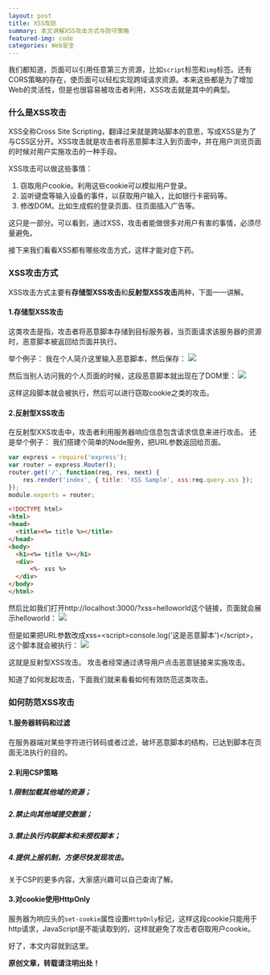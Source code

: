 ```yaml
---
layout: post
title: XSS攻防
summary: 本文讲解XSS攻击方式与防守策略
featured-img: code
categories: Web安全
---
```


我们都知道，页面可以引用任意第三方资源，比如`script`标签和`img`标签。还有CORS策略的存在，使页面可以轻松实现跨域请求资源。本来这些都是为了增加Web的灵活性，但是也很容易被攻击者利用，XSS攻击就是其中的典型。

### 什么是XSS攻击
XSS全称Cross Site Scripting，翻译过来就是跨站脚本的意思，写成XSS是为了与CSS区分开。XSS攻击就是攻击者将恶意脚本注入到页面中，并在用户浏览页面的时候对用户实施攻击的一种手段。

XSS攻击可以做这些事情：
1. 窃取用户cookie。利用这些cookie可以模拟用户登录。
2. 监听键盘等输入设备的事件，以获取用户输入，比如银行卡密码等。
3. 修改DOM。比如生成假的登录页面、往页面插入广告等。

这只是一部分。可以看到，通过XSS，攻击者能做很多对用户有害的事情，必须尽量避免。

接下来我们看看XSS都有哪些攻击方式，这样才能对症下药。

### XSS攻击方式

XSS攻击方式主要有**存储型XSS攻击**和**反射型XSS攻击**两种，下面一一讲解。

#### 1.存储型XSS攻击

这类攻击是指，攻击者将恶意脚本存储到目标服务器，当页面请求该服务器的资源时，恶意脚本被返回给页面并执行。

举个例子：
我在个人简介这里输入恶意脚本，然后保存：
![]({{site.url}}{{site.baseurl}}/assets/img/no_subject/save_script.png)

然后当别人访问我的个人页面的时候，这段恶意脚本就出现在了DOM里：
![]({{site.url}}{{site.baseurl}}/assets/img/no_subject/dom_script.png)

这样这段脚本就会被执行，然后可以进行窃取cookie之类的攻击。

#### 2.反射型XSS攻击

在反射型XXS攻击中，攻击者利用服务器响应信息包含请求信息来进行攻击。
还是举个例子：
我们搭建个简单的Node服务，把URL参数返回给页面。
```javascript
var express = require('express');
var router = express.Router();
router.get('/', function(req, res, next) { 
    res.render('index', { title: 'XSS Sample', xss:req.query.xss });
});
module.exports = router;
```
```html
<!DOCTYPE html>
<html>
<head>
  <title><%= title %></title>
</head>
<body>
  <h1><%= title %></h1>
  <div>
      <%- xss %>
  </div>
</body>
</html>
```

然后比如我们打开http://localhost:3000/?xss=helloworld这个链接，页面就会展示helloworld：
![]({{site.url}}{{site.baseurl}}/assets/img/no_subject/xss_sample.png)

但是如果把URL参数改成xss=\<script>console.log('这是恶意脚本')\</script>，这个脚本就会被执行：
![]({{site.url}}{{site.baseurl}}/assets/img/no_subject/script_invoke.png)

这就是反射型XSS攻击。
攻击者经常通过诱导用户点击恶意链接来实施攻击。

知道了如何发起攻击，下面我们就来看看如何有效防范这类攻击。

### 如何防范XSS攻击

#### 1.服务器转码和过滤

在服务器端对某些字符进行转码或者过滤，破坏恶意脚本的结构，已达到脚本在页面无法执行的目的。

#### 2.利用CSP策略


##### 1.限制加载其他域的资源；

##### 2.禁止向其他域提交数据；

##### 3.禁止执行内联脚本和未授权脚本；

##### 4.提供上报机制，方便尽快发现攻击。

关于CSP的更多内容，大家感兴趣可以自己查询了解。

#### 3.对cookie使用HttpOnly

服务器为响应头的`set-cookie`属性设置`HttpOnly`标记，这样这段cookie只能用于http请求，JavaScript是不能读取到的，这样就避免了攻击者窃取用户cookie。

好了，本文内容就到这里。

**原创文章，转载请注明出处！**